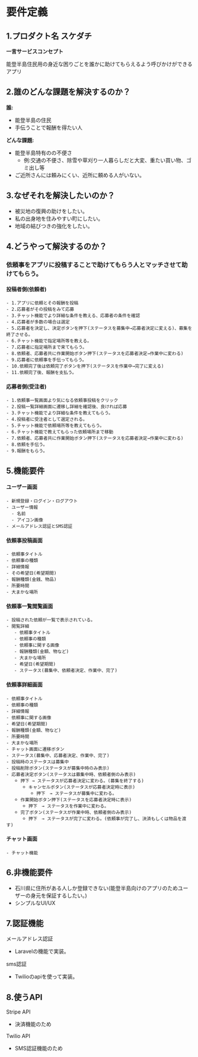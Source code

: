 # 要件定義

## 1.プロダクト名  スケダチ

**一言サービスコンセプト**

能登半島住民用の身近な困りごとを誰かに助けてもらえるよう呼びかけができるアプリ

## 2.誰のどんな課題を解決するのか？
**誰:**
- 能登半島の住民
- 手伝うことで報酬を得たい人

**どんな課題:**
- 能登半島特有のの不便さ
   - 例:交通の不便さ、除雪や草刈り一人暮らしだと大変、重たい買い物、ゴミ出し等 
- ご近所さんには頼みにくい、近所に頼める人がいない。

## 3.なぜそれを解決したいのか？  
- 被災地の復興の助けをしたい。  
- 私の出身地を住みやすい町にしたい。
- 地域の結びつきの強化をしたい。

## 4.どうやって解決するのか？

### 依頼事をアプリに投稿することで助けてもらう人とマッチさせて助けてもらう。

   #### 投稿者側(依頼者)
    - 1.アプリに依頼とその報酬を投稿
    - 2.応募者がその投稿をみて応募
    - 3.チャット機能でより詳細な条件を教える、応募者の条件を確認
    - 4.応募者が多数の場合は選定
    - 5.応募者を決定し、決定ボタンを押下(ステータスを募集中→応募者決定に変える)、募集を終了させる。
    - 6.チャット機能で指定場所等を教える。
    - 7.応募者に指定場所まで来てもらう。
    - 8.依頼者、応募者共に作業開始ボタン押下(ステータスを応募者決定→作業中に変わる)
    - 9.応募者に依頼事を手伝ってもらう。
    - 10.依頼完了後は依頼完了ボタンを押下(ステータスを作業中→完了に変える)
    - 11.依頼完了後、報酬を支払う。

   #### 応募者側(受注者)
    - 1.依頼事一覧画面より気になる依頼事投稿をクリック
    - 2.投稿一覧詳細画面に遷移し詳細を確認後、良ければ応募
    - 3.チャット機能でより詳細な条件を教えてもらう。
    - 4.投稿者に受注者として選定される。
    - 5.チャット機能で依頼場所等を教えてもらう。
    - 6.チャット機能で教えてもらった依頼場所まで移動
    - 7.依頼者、応募者共に作業開始ボタン押下(ステータスを応募者決定→作業中に変わる)
    - 8.依頼を手伝う。
    - 9.報酬をもらう。

## 5.機能要件

#### ユーザー画面
    - 新規登録・ログイン・ログアウト
    - ユーザー情報
      - 名前
      - アイコン画像
    - メールアドレス認証とSMS認証
     
#### 依頼事投稿画面
    - 依頼事タイトル
    - 依頼事の種類
    - 詳細情報
    - その希望日(希望期間)
    - 報酬種類(金銭、物品)
    - 所要時間
    - 大まかな場所

#### 依頼事一覧閲覧画面
    - 投稿された依頼が一覧で表示されている。
    - 閲覧詳細
       - 依頼事タイトル
       - 依頼事の種類
       - 依頼事に関する画像
       - 報酬種類(金額、物など)
       - 大まかな場所
       - 希望日(希望期間)
       - ステータス(募集中、依頼者決定、作業中、完了)

#### 依頼事詳細画面
    - 依頼事タイトル
    - 依頼事の種類
    - 詳細情報
    - 依頼事に関する画像
    - 希望日(希望期間)
    - 報酬種類(金額、物など)
    - 所要時間
    - 大まかな場所
    - チャット画面に遷移ボタン
    - ステータス(募集中、応募者決定、作業中、完了)
    - 投稿時のステータスは募集中
    - 投稿削除ボタン(ステータスが募集中時のみ表示)
    - 応募者決定ボタン(ステータスは募集中時、依頼者側のみ表示)
       ⚪︎ 押下 → ステータスが応募者決定に変わる。(募集を終了する)
          ⚪︎ キャンセルボタン(ステータスが応募者決定時に表示)
             ⚪︎ 押下　→ ステータスが募集中に変わる。 
       ⚪︎ 作業開始ボタン押下(ステータスを応募者決定時に表示)
          ⚪︎ 押下　→ ステータスを作業中に変わる。
       ⚪︎ 完了ボタン(ステータスが作業中時、依頼者側のみ表示)
          ⚪︎ 押下　→ ステータスが完了に変わる。(依頼事が完了し、決済もしくは物品を渡す)
   
#### チャット画面
    - チャット機能
    
## 6.非機能要件
- 石川県に住所がある人しか登録できない(能登半島向けのアプリのためユーザーの身元を保証するしたい。)
- シンプルなUI/UX

## 7.認証機能
メールアドレス認証
   - Laravelの機能で実装。

sms認証
   - Twilioのapiを使って実装。

## 8.使うAPI
Stripe API
   - 決済機能のため
     
Twilio API
   - SMS認証機能のため
